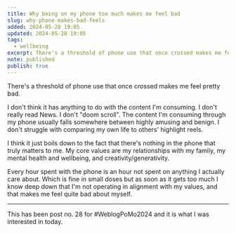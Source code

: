 ```yaml
---
title: Why being on my phone too much makes me feel bad
slug: why-phone-makes-bad-feels
added: 2024-05-28 19:05
updated: 2024-05-28 19:05
tags:
  - wellbeing
excerpt: There's a threshold of phone use that once crossed makes me feel pretty bad.
note: published
publish: true
---
```

There's a threshold of phone use that once crossed makes me feel pretty bad.

I don't think it has anything to do with the content I'm consuming. I don't really read News. I don't "doom scroll". The content I'm consuming through my phone usually falls somewhere between highly amusing and benign. I don't struggle with comparing my own life to others' highlight reels. 

I think it just boils down to the fact that there's nothing in the phone that truly matters to me. My core values are my relationships with my family, my mental health and wellbeing, and creativity/generativity.

Every hour spent with the phone is an hour not spent on anything I actually care about. Which is fine in small doses but as soon as it gets too much I know deep down that I'm not operating in alignment with my values, and that makes me feel quite bad about myself. 

<hr>

This has been post no. 28 for #WeblogPoMo2024 and it is what I was interested in today.